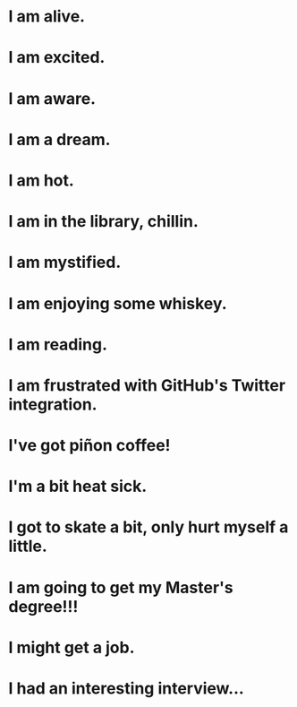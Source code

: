 # I am alive.  
# I am excited.  
# I am aware.  
# I am a dream.
# I am hot.
# I am in the library, chillin.
# I am mystified.
# I am enjoying some whiskey.
# I am reading.
# I am frustrated with GitHub's Twitter integration.
# I've got piñon coffee!
# I'm a bit heat sick.
# I got to skate a bit, only hurt myself a little.
# I am going to get my Master's degree!!!
# I might get a job.
# I had an interesting interview...